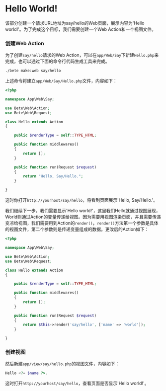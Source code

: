 # Hello World!
该部分创建一个请求URL地址为say/hello的Web页面，展示内容为'Hello world!'。为了完成这个目标，我们需要创建一个Web Action和一个视图文件。

### 创建Web Action
为了创建`say/hello`请求的Web Action，可以在`app/Web/Say`下新建`Hello.php`来完成，也可以通过下面的命令行代码生成工具来完成。

```bash
./bete make:web say/hello
```

上述命令将建立`app/Web/Say/Hello.php`文件，内容如下：

```php
<?php

namespace App\Web\Say;

use Bete\Web\Action;
use Bete\Web\Request;

class Hello extends Action
{

    public $renderType = self::TYPE_HTML;

    public function middlewares()
    {
        return [];
    }

    public function run(Request $request)
    {
        return "Hello, Say/Hello.";
    }

}
```

这时你打开`http://yourhost/say/hello`，将看到页面展示'Hello, Say/Hello.'。

我们继续下一步，我们需要显示'Hello world!'，这里我们Hello就通过视图展现，World则通过Action的变量传递给视图。因为需要用视图渲染页面，并且需要传递变凉给视图，我们需要用到Action的`render()`，`render()`方法第一个参数是具体的视图文件，第二个参数则是传递变量组成的数据。更改后的Action如下：

```php
<?php

namespace App\Web\Say;

use Bete\Web\Action;
use Bete\Web\Request;

class Hello extends Action
{

    public $renderType = self::TYPE_HTML;

    public function middlewares()
    {
        return [];
    }

    public function run(Request $request)
    {
        return $this->render('say/hello', ['name' => 'world']);
    }

}
```

### 创建视图
然后新建`app/view/say/hello.php`的视图文件，内容如下：

```php
Hello <?= $name ?>.
```

这时打开`http://yourhost/say/hello`，查看页面是否显示'Hello world!'。
